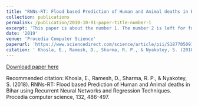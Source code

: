 ```yaml
---
title: "RNNs-RT: Flood based Prediction of Human and Animal deaths in Bihar using Recurrent Neural Networks and Regression Techniques"
collection: publications
permalink: /publication/2010-10-01-paper-title-number-1
excerpt: 'This paper is about the number 1. The number 2 is left for future work.'
date: '2019'
venue: 'Procedia Computer Science'
paperurl: 'https://www.sciencedirect.com/science/article/pii/S1877050918307336'
citation: ' Khosla, E., Ramesh, D., Sharma, R. P., & Nyakotey, S. (2018). RNNs-RT: Flood based Prediction of Human and Animal deaths in Bihar using Recurrent Neural Networks and Regression Techniques. Procedia computer science, 132, 486-497'
---
```



[Download paper here](http://rashmipriya30.github.io/files/paper1.pdf)

Recommended citation: Khosla, E., Ramesh, D., Sharma, R. P., & Nyakotey, S. (2018). RNNs-RT: Flood based Prediction of Human and Animal deaths in Bihar using Recurrent Neural Networks and Regression Techniques. Procedia computer science, 132, 486-497.
